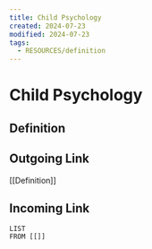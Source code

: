 ```yaml
---
title: Child Psychology
created: 2024-07-23
modified: 2024-07-23
tags:
  - RESOURCES/definition
---
```

# Child Psychology
## Definition

## Outgoing Link
[[Definition]]
## Incoming Link
```dataview
LIST
FROM [[]]
```
